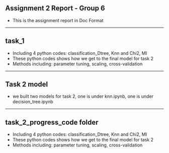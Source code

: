 ## Assignment 2 Report - Group 6 ##
- This is the assignment report in Doc Format

---

## task_1 ##
- Including 4 python codes: classification_Dtree, Knn and Chi2, MI 
- These python codes shows how we get to the final model for task 2
- Methods including: parameter tuning, scaling, cross-validation

---

## Task 2 model ##
- we built two models for task 2, one is under knn.ipynb, one is under decision_tree.ipynb

---

## task_2_progress_code folder ##
- Including 4 python codes: classification_Dtree, Knn and Chi2, MI 
- These python codes shows how we get to the final model for task 2
- Methods including: parameter tuning, scaling, cross-validation

